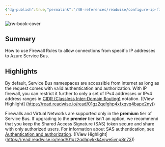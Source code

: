 ```yaml
---
{"dg-publish":true,"permalink":"/40-references/readwise/configure-ip-firewall-rules-for-azure-service-bus-azure-service-bus/","tags":["rw/articles"]}
---
```


![rw-book-cover](https://readwise-assets.s3.amazonaws.com/media/uploaded_book_covers/profile_921743/logo-ms-social.png)

## Summary

How to use Firewall Rules to allow connections from specific IP addresses to Azure Service Bus.

## Highlights

By default, Service Bus namespaces are accessible from internet as long as the request comes with valid authentication and authorization. With IP firewall, you can restrict it further to only a set of IPv4 addresses or IPv4 address ranges in [CIDR (Classless Inter-Domain Routing)](https://en.wikipedia.org/wiki/Classless_Inter-Domain_Routing) notation. ([View Highlight] (https://read.readwise.io/read/01gz2qefghp4xfxqvq4bape2ny))


Firewalls and Virtual Networks are supported only in the **premium** tier of Service Bus. If upgrading to the **premier** tier isn't an option, we recommend that you keep the Shared Access Signature (SAS) token secure and share with only authorized users. For information about SAS authentication, see [Authentication and authorization](https://learn.microsoft.com/en-us/azure/service-bus-messaging/service-bus-ip-filtering/service-bus-authentication-and-authorization#shared-access-signature). ([View Highlight] (https://read.readwise.io/read/01gz2qdhpykkk4vjwe5vnp8n73))


